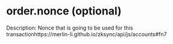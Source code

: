 # order.nonce (optional)

Description: Nonce that is going to be used for this transactionhttps://merlin-li.github.io/zksync/api/js/accounts#fn7